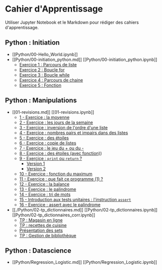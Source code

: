 # Cahier d'Apprentissage

Utiliser Jupyter Notebook et le Markdown pour rédiger des cahiers d'apprentissage.

## Python : Initiation

- [[Python/00-Hello_World.ipynb]]
- [[Python/00-initiation_python.md]] [[Python/00-initiation_python.ipynb]]
  - [Exercice 1 : Parcours de liste](Python/00-initiation_python.md#exercice-1--parcours-de-liste)
  - [Exercice 2 : Boucle for](Python/00-initiation_python.md#exercice-2--boucle-for)
  - [Exercice 3 : Boucle while](Python/00-initiation_python.md#exercice-3--boucle-while)
  - [Exercice 4 : Parcours de chaine](Python/00-initiation_python.md#exercice-4--parcours-de-chaine)
  - [Exercice 5 : Fonction](Python/00-initiation_python.md#exercice-5--fonction)

## Python : Manipulations

- [[01-revisions.md]] [[01-revisions.ipynb]]
  - [1 - Exercice : la moyenne](./Python/01-revisions.md#1x--rexrcice--la-moyenne)
  - [2 - Exercice : les jours de la semaine](./Python/01-revisions.md#2--exercice--les-jours-de-la-semaine)
  - [3 - Exercice : inversion de l'ordre d'une liste](./Python/01-revisions.md#3--exercice--inversion-de-l-ordre-d-une-liste)
  - [4 - Exercice : nombres pairs et impairs dans des listes](./Python/01-revisions.md#4--exercice--nombres-pairs-et-impairs-dans-des-listes)
  - [5 - Exercice : des étoiles](./Python/01-revisions.md#5--exercice--des-étoiles)
  - [6 - Exercice : copie de listes](./Python/01-revisions.md#6--exercice--copie-de-listes)
  - [7 - Exercice : le jeu du + ou du -](./Python/01-revisions.md#7--exercice--le-jeu-du-+-ou-du--)
  - [8 - Exercice : des étoiles (avec fonction)](./Python/01-revisions.md#8--exercice--des-étoiles--avec-fonction))
  - [9 - Exercice : `print` ou `return` ?](./Python/01-revisions.md#9--exercice--print-ou--return-)
    - [Version 1](./Python/01-revisions.md#version-1)
    - [Version 2](./Python/01-revisions.md#version-2)
  - [10 - Exercice : fonction du maximum](./Python/01-revisions.md#10--exercice--fonction-du-maximum)
  - [11 - Exercice : que fait ce programme (1) ?](./Python/01-revisions.md#11--exercice--que-fait-ce-programme--1--)
  - [12 - Exercice : la balance](./Python/01-revisions.md#12--exercice--la-balance)
  - [13 - Exercice : le palindrome](./Python/01-revisions.md#13--exercice--le-palindrome)
  - [14 - Exercice : tri de mots](./Python/01-revisions.md#14--exercice--tri-de-mots)
  - [15 - Introduction aux tests unitaires : l'instruction `assert`](./Python/01-revisions.md#15--introduction-aux-tests-unitaires--l-instruction--assert-)
  - [16 - Exercice : assert avec le palindrome](./Python/01-revisions.md#16--exercice--assert-avec-le-palindrome)
- [[./Python/02-tp_dictionnaires.md]] [[Python/02-tp_dictionnaires.ipynb]] [[Python/02-tp_dictionnaires_corr.ipynb]]
  - [TP : Magasin en ligne](./Python/02-tp_dictionnaires.md#tp--magasin-en-ligne)
  - [TP : recettes de cuisine](./Python/02-tp_dictionnaires.md#tp--recettes-de-cuisine)
   - [Présentation des sets](./Python/02-tp_dictionnaires.md#présentation-des-sets)
  - [TP : Gestion de bibliothèque](./Python/02-tp_dictionnaires.md#tp--gestion-de-bibliothèque)

## Python : Datascience

- [[Python/Regression_Logistic.md]] [[Python/Regression_Logistic.ipynb]]
